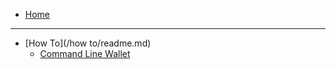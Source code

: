 * [Home](/)

----

* [How To](/how to/readme.md)
    * [Command Line Wallet](/command_line_wallet.md)

